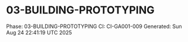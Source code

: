 # 03-BUILDING-PROTOTYPING
Phase: 03-BUILDING-PROTOTYPING
CI: CI-GA001-009
Generated: Sun Aug 24 22:41:19 UTC 2025
